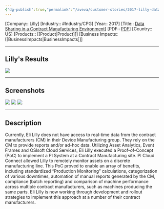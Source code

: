 ```yaml
---
{"dg-publish":true,"permalink":"/aveva/customer-stories/2017-lilly-data-sharing-in-a-contract-manufacturing-environment/"}
---
```


[Company:: Lilly]
[Industry:: #Industry/CPG]
[Year:: 2017]
[Title:: [Data Sharing in a Contract Manufacturing Environment](https://resources.osisoft.com/presentations/data-sharing-in-a-contract-manufacturing-environment/)]
[PDF:: [PDF](https://cdn.osisoft.com/osi/presentations/2017-uc-san-francisco/UC17NA02LS04_EliLilly_BGoldingerAPadillaDBergCMoore_DataSharinginaContractManufacturingEnvironment_fordistribution.pdf)]
[Country:: US]
[Products:: [[Product\|Product]]]
[Business Impacts:: [[BusinessImpacts\|BusinessImpacts]]]

---
## Lilly's Results
![](https://i.imgur.com/Y6MkBsH.png)

---
## Screenshots
![](https://i.imgur.com/IJCGEFa.png)
![](https://i.imgur.com/pNmdgcS.png)
![](https://i.imgur.com/whBPh84.png)

---
## Description
Currently, Eli Lilly does not have access to real-time data from the contract manufacturers (CM) in their Device Manufacturing group. They rely on the CM to provide reports and/or ad-hoc data. Utilizing Asset Analytics, Event Frames and OSIsoft Cloud Services, Eli Lilly executed a Proof-of-Concept (PoC) to implement a PI System at a Contract Manufacturing site. PI Cloud Connect allowed Lilly to remotely monitor assets on a discrete manufacturing line. This PoC proved to enable an array of benefits, including standardized “Production Monitoring” calculations, categorization of various downtimes, automation of manual reports generated by the CM, compliance (batch reporting) and comparison of machine performance across multiple contract manufacturers, such as machines producing the same parts. Eli Lilly is now working through development and rollout strategies to implement this approach at a number of their contract manufacturers.